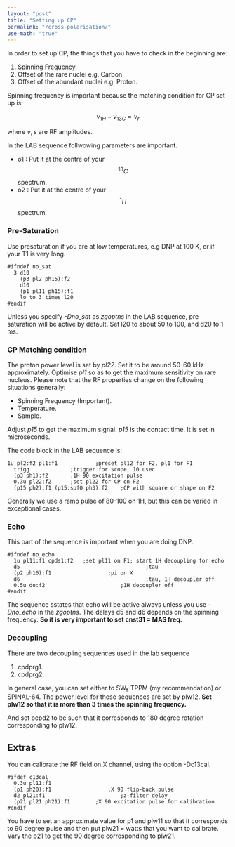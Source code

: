 ```yaml
---
layout: "post"
title: "Setting up CP"
permalink: "/cross-polarisation/"
use-math: "true"
---
```


In order to set up CP, the things that you have to check in the beginning are:
1. Spinning Frequency.
1. Offset of the rare nuclei e.g. Carbon
2. Offset of the abundant nuclei e.g. Proton.


Spinning frequency is important because the matching condition for CP set up is:

$$ \nu_{1H} - \nu_{13C} = \nu_r $$

where $\nu ,s$ are RF amplitudes.


In the LAB sequence follwowing parameters are important.

- o1 : Put it at the centre of your $$^{13}C$$ spectrum.
- o2 : Put it at the centre of your $$^{1}H$$ spectrum.

### Pre-Saturation ### 
Use presaturation if you are at low temperatures, e.g DNP at 100 K, or if your T1 is very long.

```jython
#ifndef no_sat
  3 d10
    (p3 pl2 ph15):f2	
    d10
    (p1 pl11 ph15):f1
    lo to 3 times l20
#endif
```

Unless you specify *-Dno_sat* as *zgoptns* in the LAB sequence, pre saturation will be active by default.
Set l20 to about 50 to 100, and d20 to 1 ms.

### CP Matching condition ###
The proton power level is set by *pl22*. Set it to be around 50-60 kHz approximately. Optimise *pl1* so as to get the maximum sensitivity on rare nucleus.
Please note that the RF properties change on the following situations generally:

- Spinning Frequency (Important).
- Temperature.
- Sample.

Adjust *p15* to get the maximum signal. *p15* is the contact time. It is set in microseconds.

The code block in the LAB sequence is:
``` jython
1u pl2:f2 pl1:f1 			;preset pl12 for F2, pl1 for F1
  trigg				;trigger for scope, 10 usec
  (p3 ph1):f2	    ;1H 90 excitation pulse
  0.3u pl22:f2		;set pl22 for CP on F2
  (p15 ph2):f1 (p15:spf0 ph3):f2 	;CP with square or shape on F2
```

Generally we use a ramp pulse of 80-100 on 1H, but this can be varied in exceptional cases.

### Echo ###

This part of the sequence is important when you are doing DNP.

``` jython
#ifndef no_echo
  1u pl11:f1 cpds1:f2 	;set pl11 on F1; start 1H decoupling for echo
  d5									 	;tau
  (p2 ph16):f1					;pi on X
  d6										;tau, 1H decoupler off
  0.5u do:f2					 	;1H decoupler off
#endif
```

The sequence sstates that echo will be active always unless you use *-Dno_echo* in the *zgoptns*.
The delays d5 and d6 depends on the spinning frequency. **So it is very important to set cnst31 = MAS freq.**


### Decoupling ###

There are two decoupling sequences used in the lab sequence
1. cpdprg1.
2. cpdprg2.

In general case, you can set either to SW<sub>f</sub>-TPPM (my recommendation) or SPINAL-64. The power level for these sequences are set by plw12.
**Set plw12 so that it is more than 3 times the spinning frequency.**

And set pcpd2 to be such that it corresponds to 180 degree rotation corresponding to plw12.


## Extras ##

You can calibrate the RF field on X channel, using the option -Dc13cal.

``` jython
#ifdef c13cal
  0.3u pl11:f1
  (p1 ph20):f1					;X 90 flip-back pulse
  d2 pl21:f1						;z-filter delay
  (p21 pl21 ph21):f1		;X 90 excitation pulse for calibration
#endif
```

You have to set an approximate value for p1 and plw11 so that it corresponds to 90 degree pulse and then put plw21 = watts that you want to calibrate. Vary the p21 to get the 90 degree corresponding to plw21. 






 